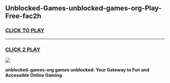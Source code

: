 
## Unblocked-Games-unblocked-games-org-Play-Free-fac2h
<h3>
<a href="https://premium76.site?title=unblocked-games-org&ref=22A">CLICK TO PLAY</a></h3>
<hr>

<h3>
<a href="https://premium76.site?title=unblocked-games-org&ref=22A">CLICK 2 PLAY</a>
  
</h3>

<a href="https://premium76.site?title=unblocked-games-org&ref=22A"><img src="https://clearcache.store/games.png"></a>


**unblocked-games-org games unblocked: Your Gateway to Fun and Accessible Online Gaming**
